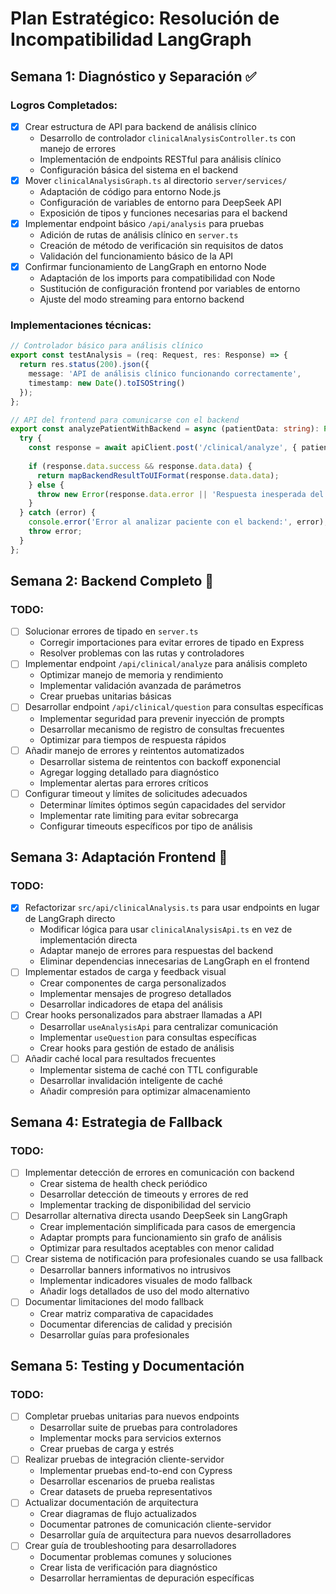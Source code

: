# Plan Estratégico: Resolución de Incompatibilidad LangGraph

## Semana 1: Diagnóstico y Separación ✅

### Logros Completados:
- [x] Crear estructura de API para backend de análisis clínico
  - Desarrollo de controlador `clinicalAnalysisController.ts` con manejo de errores
  - Implementación de endpoints RESTful para análisis clínico
  - Configuración básica del sistema en el backend
- [x] Mover `clinicalAnalysisGraph.ts` al directorio `server/services/`
  - Adaptación de código para entorno Node.js
  - Configuración de variables de entorno para DeepSeek API
  - Exposición de tipos y funciones necesarias para el backend
- [x] Implementar endpoint básico `/api/analysis` para pruebas
  - Adición de rutas de análisis clínico en `server.ts`
  - Creación de método de verificación sin requisitos de datos
  - Validación del funcionamiento básico de la API
- [x] Confirmar funcionamiento de LangGraph en entorno Node
  - Adaptación de los imports para compatibilidad con Node
  - Sustitución de configuración frontend por variables de entorno
  - Ajuste del modo streaming para entorno backend

### Implementaciones técnicas:
```typescript
// Controlador básico para análisis clínico
export const testAnalysis = (req: Request, res: Response) => {
  return res.status(200).json({
    message: 'API de análisis clínico funcionando correctamente',
    timestamp: new Date().toISOString()
  });
};

// API del frontend para comunicarse con el backend
export const analyzePatientWithBackend = async (patientData: string): Promise<PatientAnalysis> => {
  try {
    const response = await apiClient.post('/clinical/analyze', { patientData });
    
    if (response.data.success && response.data.data) {
      return mapBackendResultToUIFormat(response.data.data);
    } else {
      throw new Error(response.data.error || 'Respuesta inesperada del servidor');
    }
  } catch (error) {
    console.error('Error al analizar paciente con el backend:', error);
    throw error;
  }
};
```

## Semana 2: Backend Completo 🔄

### TODO:
- [ ] Solucionar errores de tipado en `server.ts` 
  - Corregir importaciones para evitar errores de tipado en Express
  - Resolver problemas con las rutas y controladores
- [ ] Implementar endpoint `/api/clinical/analyze` para análisis completo
  - Optimizar manejo de memoria y rendimiento
  - Implementar validación avanzada de parámetros
  - Crear pruebas unitarias básicas
- [ ] Desarrollar endpoint `/api/clinical/question` para consultas específicas
  - Implementar seguridad para prevenir inyección de prompts
  - Desarrollar mecanismo de registro de consultas frecuentes
  - Optimizar para tiempos de respuesta rápidos
- [ ] Añadir manejo de errores y reintentos automatizados
  - Desarrollar sistema de reintentos con backoff exponencial
  - Agregar logging detallado para diagnóstico
  - Implementar alertas para errores críticos
- [ ] Configurar timeout y límites de solicitudes adecuados
  - Determinar límites óptimos según capacidades del servidor
  - Implementar rate limiting para evitar sobrecarga
  - Configurar timeouts específicos por tipo de análisis

## Semana 3: Adaptación Frontend 🔄

### TODO:
- [x] Refactorizar `src/api/clinicalAnalysis.ts` para usar endpoints en lugar de LangGraph directo
  - Modificar lógica para usar `clinicalAnalysisApi.ts` en vez de implementación directa
  - Adaptar manejo de errores para respuestas del backend
  - Eliminar dependencias innecesarias de LangGraph en el frontend
- [ ] Implementar estados de carga y feedback visual
  - Crear componentes de carga personalizados
  - Implementar mensajes de progreso detallados
  - Desarrollar indicadores de etapa del análisis
- [ ] Crear hooks personalizados para abstraer llamadas a API
  - Desarrollar `useAnalysisApi` para centralizar comunicación
  - Implementar `useQuestion` para consultas específicas
  - Crear hooks para gestión de estado de análisis
- [ ] Añadir caché local para resultados frecuentes
  - Implementar sistema de caché con TTL configurable
  - Desarrollar invalidación inteligente de caché
  - Añadir compresión para optimizar almacenamiento

## Semana 4: Estrategia de Fallback

### TODO:
- [ ] Implementar detección de errores en comunicación con backend
  - Crear sistema de health check periódico
  - Desarrollar detección de timeouts y errores de red
  - Implementar tracking de disponibilidad del servicio
- [ ] Desarrollar alternativa directa usando DeepSeek sin LangGraph
  - Crear implementación simplificada para casos de emergencia
  - Adaptar prompts para funcionamiento sin grafo de análisis
  - Optimizar para resultados aceptables con menor calidad
- [ ] Crear sistema de notificación para profesionales cuando se usa fallback
  - Desarrollar banners informativos no intrusivos
  - Implementar indicadores visuales de modo fallback
  - Añadir logs detallados de uso del modo alternativo
- [ ] Documentar limitaciones del modo fallback
  - Crear matriz comparativa de capacidades
  - Documentar diferencias de calidad y precisión
  - Desarrollar guías para profesionales

## Semana 5: Testing y Documentación

### TODO:
- [ ] Completar pruebas unitarias para nuevos endpoints
  - Desarrollar suite de pruebas para controladores
  - Implementar mocks para servicios externos
  - Crear pruebas de carga y estrés
- [ ] Realizar pruebas de integración cliente-servidor
  - Implementar pruebas end-to-end con Cypress
  - Desarrollar escenarios de prueba realistas
  - Crear datasets de prueba representativos
- [ ] Actualizar documentación de arquitectura
  - Crear diagramas de flujo actualizados
  - Documentar patrones de comunicación cliente-servidor
  - Desarrollar guía de arquitectura para nuevos desarrolladores
- [ ] Crear guía de troubleshooting para desarrolladores
  - Documentar problemas comunes y soluciones
  - Crear lista de verificación para diagnóstico
  - Desarrollar herramientas de depuración específicas


